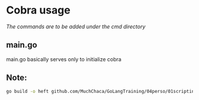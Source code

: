 # Cobra usage
*The commands are to be added under the cmd directory*
## main.go
main.go basically serves only to initialize cobra

## Note:
```bash
go build -o heft github.com/MuchChaca/GoLangTraining/04perso/01scripting/cli
```